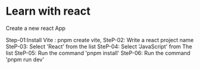 # Learn with react
Create a new react App

Step-01:Install Vite : pnpm create vite,
SteP-02: Write a react project name
SteP-03: Select 'React' from the list 
SteP-04: Select 'JavaScript' from The list 
SteP-05: Run the command 'pnpm install'
SteP-06: Run the command 'pnpm run dev'
